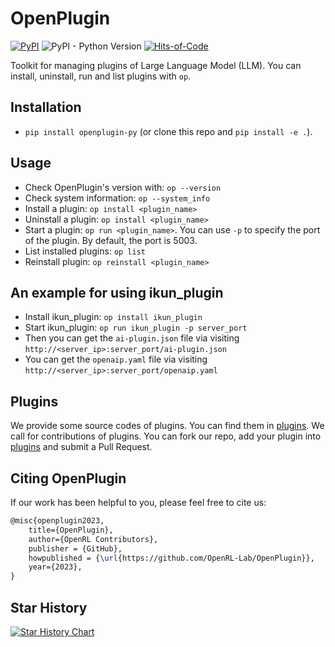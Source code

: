 # OpenPlugin

[![PyPI](https://img.shields.io/pypi/v/openplugin-py)](https://pypi.org/project/openplugin-py/)
![PyPI - Python Version](https://img.shields.io/pypi/pyversions/openplugin-py)
[![Hits-of-Code](https://hitsofcode.com/github/OpenRL-Lab/OpenPlugin?branch=main)](https://hitsofcode.com/github/OpenRL-Lab/OpenPlugin/view?branch=main)

Toolkit for managing plugins of Large Language Model (LLM). You can install, uninstall, run and list plugins with `op`.

## Installation

- `pip install openplugin-py` (or clone this repo and `pip install -e .`).

## Usage

- Check OpenPlugin's version with: `op --version`
- Check system information: `op --system_info`
- Install a plugin: `op install <plugin_name>`
- Uninstall a plugin: `op install <plugin_name>`
- Start a plugin: `op run <plugin_name>`. You can use `-p` to specify the port of the plugin. By default, the port is 5003.
- List installed plugins: `op list`
- Reinstall plugin: `op reinstall <plugin_name>`

## An example for using ikun_plugin

- Install ikun_plugin: `op install ikun_plugin`
- Start ikun_plugin: `op run ikun_plugin -p server_port`
- Then you can get the `ai-plugin.json` file via visiting `http://<server_ip>:server_port/ai-plugin.json`
- You can get the `openaip.yaml` file via visiting `http://<server_ip>:server_port/openaip.yaml`

## Plugins

We provide some source codes of plugins. You can find them in [plugins](./plugins). 
We call for contributions of plugins. 
You can fork our repo, add your plugin into [plugins](./plugins) and submit a Pull Request.


## Citing OpenPlugin

If our work has been helpful to you, please feel free to cite us:
```latex
@misc{openplugin2023,
    title={OpenPlugin},
    author={OpenRL Contributors},
    publisher = {GitHub},
    howpublished = {\url{https://github.com/OpenRL-Lab/OpenPlugin}},
    year={2023},
}
```

## Star History

[![Star History Chart](https://api.star-history.com/svg?repos=OpenRL-Lab/OpenPlugin&type=Date)](https://star-history.com/#OpenRL-Lab/OpenPlugin&Date)
